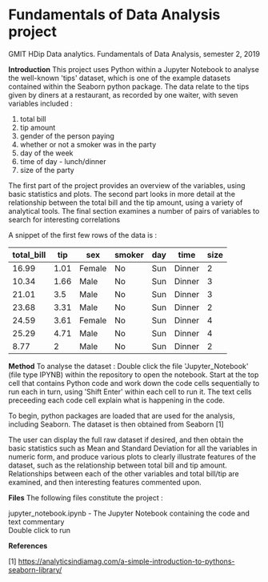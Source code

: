 # Fundamentals of Data Analysis project
GMIT HDip Data analytics. Fundamentals of Data Analysis, semester 2, 2019 

**Introduction**
This project uses Python within a Jupyter Notebook to analyse the well-known 'tips' dataset, which is one of the example datasets contained within the Seaborn python package. The data relate to the tips given by diners at a restaurant, as recorded by one waiter, with seven variables included : 
1. total bill 
2. tip amount
3. gender of the person paying
4. whether or not a smoker was in the party
5. day of the week
6. time of day - lunch/dinner
7. size of the party

The first part of the project provides an overview of the variables, using basic statistics and plots.
The second part looks in more detail at the relationship between the total bill and the tip amount, using a variety of analytical tools.
The final section examines a number of pairs of variables to search for interesting correlations 

A snippet of the first few rows of the data is :  

| total_bill | tip | sex | smoker	| day	| time | size |    
| ---------- | --- | --- | ------ | --- | ---- | ---- |  
| 16.99	| 1.01 | Female |	No | Sun | Dinner	| 2 |  
| 10.34	| 1.66 | Male | No | Sun | Dinner |	3 |  
| 21.01	| 3.5 | Male | No	| Sun |	Dinner | 3 |   
| 23.68	| 3.31 | Male	| No | Sun | Dinner |	2 |  
| 24.59	| 3.61 | Female |	No | Sun | Dinner	| 4 |   
| 25.29	| 4.71 | Male	| No | Sun | Dinner	| 4 |  
| 8.77	| 2	| Male | No |	Sun |	Dinner | 2 |   

**Method**
To analyse the dataset :
Double click the file 'Jupyter_Notebook' (file type IPYNB) within the repository to open the notebook.
Start at the top cell that contains Python code and work down the code cells sequentially to run each in turn, using 'Shift Enter' within each cell to run it. The text cells preceeding each code cell explain what is happening in the code.

To begin, python packages are loaded that are used for the analysis, including Seaborn.
The dataset is then obtained from Seaborn [1]

The user can display the full raw dataset if desired, and then obtain the basic statistics such as Mean and Standard Deviation for all the variables in numeric form, and produce various plots to clearly illustrate features of the dataset, such as the relationship between 
total bill and tip amount. Relationships between each of the other variables and total bill/tip are examined, and then interesting features commented upon.


**Files**
The following files constitute the project :

jupyter_notebook.ipynb -  The Jupyter Notebook containing the code and text commentary  
                          Double click to run

**References**

[1] https://analyticsindiamag.com/a-simple-introduction-to-pythons-seaborn-library/


